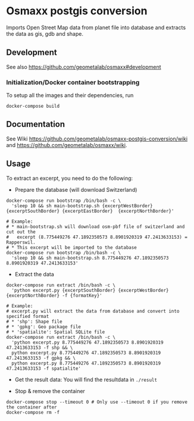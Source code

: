 ﻿# Osmaxx postgis conversion

Imports Open Street Map data from planet file into database and extracts the data as gis, gdb and shape.


## Development

See also https://github.com/geometalab/osmaxx#development

### Initialization/Docker container bootstrapping

To setup all the images and their dependencies, run

```shell
docker-compose build
```


## Documentation

See Wiki https://github.com/geometalab/osmaxx-postgis-conversion/wiki and https://github.com/geometalab/osmaxx/wiki.


## Usage

To extract an excerpt, you need to do the following:

* Prepare the database (will download Switzerland)
```shell
docker-compose run bootstrap /bin/bash -c \
  'sleep 10 && sh main-bootstrap.sh {excerptWestBorder} {excerptSouthBorder} {excerptEastBorder}  {excerptNorthBorder}'
  
# Example: 
# * main-bootstrap.sh will download osm-pbf file of switzerland and cut out the 
#   excerpt (8.775449276 47.1892350573 8.8901920319 47.2413633153) = Rapperswil.
# * This excerpt will be imported to the database
docker-compose run bootstrap /bin/bash -c \
  'sleep 10 && sh main-bootstrap.sh 8.775449276 47.1892350573 8.8901920319 47.2413633153'
```
* Extract the data
```shell
docker-compose run extract /bin/bash -c \
  'python excerpt.py {excerptSouthBorder} {excerptWestBorder} {excerptNorthBorder} -f {formatKey}'

# Example:
# excerpt.py will extract the data from database and convert into specified format
# * 'shp': Shape file
# * 'gpkg': Geo package file
# * 'spatialite': Spatial SQLite file
docker-compose run extract /bin/bash -c \
  'python excerpt.py 8.775449276 47.1892350573 8.8901920319 47.2413633153 -f shp && \
  python excerpt.py 8.775449276 47.1892350573 8.8901920319 47.2413633153 -f gpkg && \
  python excerpt.py 8.775449276 47.1892350573 8.8901920319 47.2413633153 -f spatialite'
```
* Get the result data: 
  You will find the resultdata in `./result`

* Stop & remove the container
```shell
docker-compose stop --timeout 0 # Only use --timeout 0 if you remove the container after
docker-compose rm -f
```
